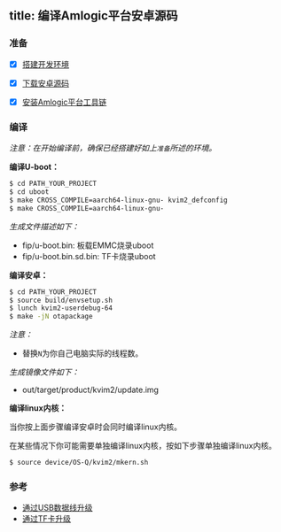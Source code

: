 title: 编译Amlogic平台安卓源码
---


### 准备
- [x] [搭建开发环境](http://source.android.com/source/initializing.html)
- [x] [下载安卓源码](/zh-cn/vim2/DownloadAndroidSourceCode.html)
- [x] [安装Amlogic平台工具链](/zh-cn/vim2/InstallToolchains.html)


### 编译
*注意：在开始编译前，确保已经搭建好如上`准备`所述的环境。*

**编译U-boot：**
```sh
$ cd PATH_YOUR_PROJECT
$ cd uboot
$ make CROSS_COMPILE=aarch64-linux-gnu- kvim2_defconfig
$ make CROSS_COMPILE=aarch64-linux-gnu-
```
*生成文件描述如下：*

* fip/u-boot.bin: 板载EMMC烧录uboot
* fip/u-boot.bin.sd.bin: TF卡烧录uboot


**编译安卓：**
```sh
$ cd PATH_YOUR_PROJECT
$ source build/envsetup.sh
$ lunch kvim2-userdebug-64
$ make -jN otapackage
```
*注意：*

* 替换`N`为你自己电脑实际的线程数。

*生成镜像文件如下：*

* out/target/product/kvim2/update.img


**编译linux内核：**

当你按上面步骤编译安卓时会同时编译linux内核。

在某些情况下你可能需要单独编译linux内核，按如下步骤单独编译linux内核。
```sh
$ source device/OS-Q/kvim2/mkern.sh
```

### 参考
* [通过USB数据线升级](/zh-cn/vim2/UpgradeViaUSBCable.html)
* [通过TF卡升级](/zh-cn/vim2/UpgradeViaTFBurningCard.html)

